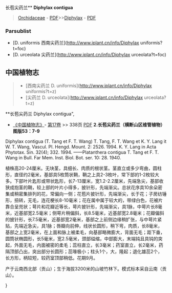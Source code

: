 长苞尖药兰** **Diphylax contigua**

> [Orchidaceae](http://www.iplant.cn/info/Orchidaceae?t=foc) - [PDF](http://www.iplant.cn/foc/pdf/Orchidaceae.pdf)>>[Diphylax](http://www.iplant.cn/info/Diphylax?t=foc) - [PDF](http://www.iplant.cn/foc/pdf/Diphylax.pdf)

### Parsublist

* [D.  uniformis  西南尖药兰](http://www.iplant.cn/info/Diphylax uniformis?t=foc)
* [D.  urceolata  尖药兰](http://www.iplant.cn/info/Diphylax urceolata?t=foc)

## 中国植物志

> * [西南尖药兰  D.  uniformis](http://www.iplant.cn/info/Diphylax uniformis?t=z)
> * [尖药兰  D.  urceolata](http://www.iplant.cn/info/Diphylax urceolata?t=z)


**长苞尖药兰 Diphylax contigua",


* [《中国植物志》](http://www.iplant.cn/frps)- [第17卷](http://www.iplant.cn/frps/vol/17) >> 338页 [PDF](http://www.iplant.cn/frps/pdf/17/338.pdf)
**2.长苞尖药兰（横断山区维管植物）图版53：7-9**

Diphylax contigua (T. Tang et F. T. Wang) T. Tang, F. T. Wang et K. Y. Lang it W. T. Wang, Vascul. Pl. Hengd. Mount. 2: 2526. 1994. K. Y. Lang in Acta Phytotax. Sin. 32(4); 332. 1994. ——Platanthera contigua T. Tang et F. T. Wang in Bull. Far Mem. Inst. Biol. Bot. ser. 10: 28. 1940.

植株高20-24厘米。无块茎，具细长、肉质的根状茎。茎直立或多少弯曲，圆柱形，直径约2毫米，基部具5枚筒状鞘，鞘之上具2-3枚叶，常下部的1-2枚较大多。下部叶片匙形或带状匙形，长7-13厘米，宽1.2-2.2厘米，先端急尖，基部收狭成抱茎的鞘，较上部的叶片小得多，披针形，先端渐尖。总状花序具10余朵密集或稍密集排列的花，常偏向一侧；花苞片披针形，先端渐尖，长于花；子房纺锤形，扭转，无毛，连花梗长8-10毫米；花在属中属于较大的，带绿白色，花被片靠合呈兜状；萼片和花瓣近等长，萼片披针形，先端渐尖，具1脉，中萼片长8毫米，近基部宽2.5毫米；侧萼片稍偏斜，长8.5毫米，近基部宽2.8毫米；花瓣偏斜的披针形，长7.5毫米，近基部宽2毫米，基部之上前侧边缘稍扩张，与中萼片紧贴，先端近急尖，具1脉；唇瓣向前伸，线状长圆形，稍下弯，肉质，长8毫米，基部之上宽2毫米，在上面和脉上被柔毛，向基部略微膨大，背面无毛；距下垂，圆筒状椭圆形，长5毫米，宽2.5毫米，颈部缢缩，中部膨大，末端钝且具钝的突起，外面无毛，内面被密的柔毛；蕊柱直立，长3毫米；药室直立，长2毫米，药隔顶部凸出，突出部分长圆形；蕊喙极小；柱头1个，大，隆起；退化雄蕊2个，长方形，柄较短，较药室顶部稍低。花期9月。

产于云南西北部（贡山）；生于海拔3200米的山坡竹林下。模式标本采自云南（贡山）。

}